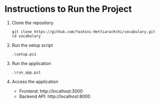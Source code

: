 # Instructions to Run the Project

1. Clone the repository
   ```
   git clone https://github.com/Yashini-Hettiarachchi/vocabulary.git
   cd vocabulary
   ```

2. Run the setup script
   ```
   .\setup.ps1
   ```

3. Run the application
   ```
   .\run_app.ps1
   ```

4. Access the application
   - Frontend: http://localhost:3000
   - Backend API: http://localhost:8000
